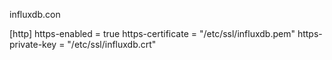influxdb.con

[http]
  https-enabled = true
  https-certificate = "/etc/ssl/influxdb.pem"
  https-private-key = "/etc/ssl/influxdb.crt"
